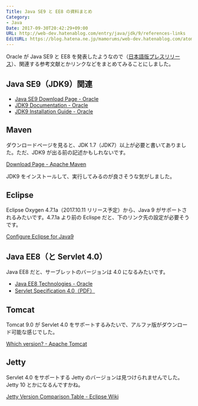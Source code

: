 ```yaml
---
Title: Java SE9 と EE8 の資料まとめ
Category:
- Java
Date: 2017-09-30T20:42:29+09:00
URL: http://web-dev.hatenablog.com/entry/java/jdk/9/references-links
EditURL: https://blog.hatena.ne.jp/mamorums/web-dev.hatenablog.com/atom/entry/8599973812303067560
---
```


Oracle が Java SE9 と EE8 を発表したようなので（[日本語版プレスリリース](https://www.oracle.com/jp/corporate/pressrelease/jp20170925-2.html)）、関連する参考文献とかリンクなどをまとめてみることにしました。


## Java SE9（JDK9）関連
- [Java SE9 Download Page - Oracle](http://www.oracle.com/technetwork/java/javase/downloads/index.html)
- [JDK9 Documentation - Oracle](http://docs.oracle.com/javase/9/index.html)
- [JDK9 Installation Guide - Oracle](http://docs.oracle.com/javase/9/install/overview-jdk-9-and-jre-9-installation.htm)


## Maven
ダウンロードページを見ると、JDK 1.7（JDK7）以上が必要と書いてありました。ただ、JDK9 が出る前の記述かもしれないです。

[Download Page - Apache Maven](https://maven.apache.org/download.cgi)

JDK9 をインストールして、実行してみるのが良さそうな気がしました。


## Eclipse
Eclipse Oxygen 4.7.1a（2017.10.11 リリース予定）から、Java 9 がサポートされるみたいです。4.7.1a より前の Eclispe だと、下のリンク先の設定が必要そうです。

[Configure Eclipse for Java9](https://wiki.eclipse.org/Configure_Eclipse_for_Java_9)


## Java EE8（と Servlet 4.0）
Java EE8 だと、サーブレットのバージョンは 4.0 になるみたいです。

- [Java EE8 Technologies - Oracle](http://www.oracle.com/technetwork/java/javaee/tech/index.html)
- [Servlet Specification 4.0（PDF）](http://download.oracle.com/otn-pub/jcp/servlet-4-final-eval-spec/servlet-4_0_FINAL.pdf)


## Tomcat
Tomcat 9.0 が Servlet 4.0 をサポートするみたいで、アルファ版がダウンロード可能な感じでした。

[Which version? - Apache Tomcat](http://tomcat.apache.org/whichversion.html)


## Jetty
Servlet 4.0 をサポートする Jetty のバージョンは見つけられませんでした。Jetty 10 とかになるんですかね。

[Jetty Version Comparison Table - Eclipse Wiki](https://wiki.eclipse.org/Jetty/Starting/Jetty_Version_Comparison_Table)

